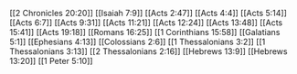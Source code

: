 [[2 Chronicles 20:20]]
[[Isaiah 7:9]]
[[Acts 2:47]]
[[Acts 4:4]]
[[Acts 5:14]]
[[Acts 6:7]]
[[Acts 9:31]]
[[Acts 11:21]]
[[Acts 12:24]]
[[Acts 13:48]]
[[Acts 15:41]]
[[Acts 19:18]]
[[Romans 16:25]]
[[1 Corinthians 15:58]]
[[Galatians 5:1]]
[[Ephesians 4:13]]
[[Colossians 2:6]]
[[1 Thessalonians 3:2]]
[[1 Thessalonians 3:13]]
[[2 Thessalonians 2:16]]
[[Hebrews 13:9]]
[[Hebrews 13:20]]
[[1 Peter 5:10]]
